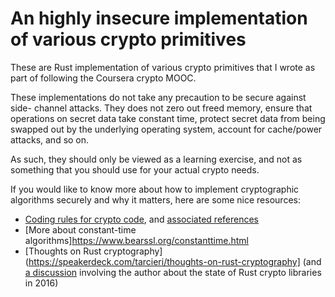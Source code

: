 # An highly insecure implementation of various crypto primitives

These are Rust implementation of various crypto primitives that I wrote as part
of following the Coursera crypto MOOC.

These implementations do not take any precaution to be secure against side-
channel attacks. They does not zero out freed memory, ensure that operations on
secret data take constant time, protect secret data from being swapped out by
the underlying operating system, account for cache/power attacks, and so on.

As such, they should only be viewed as a learning exercise, and not as something
that you should use for your actual crypto needs.

If you would like to know more about how to implement cryptographic algorithms
securely and why it matters, here are some nice resources:

* [Coding rules for crypto code](https://cryptocoding.net/index.php/Coding_rules),
  and [associated references](https://cryptocoding.net/index.php/References)
* [More about constant-time algorithms]<https://www.bearssl.org/constanttime.html>
* [Thoughts on Rust cryptography](https://speakerdeck.com/tarcieri/thoughts-on-rust-cryptography] (and
  [a discussion](https://www.reddit.com/r/rust/comments/4d8hxm/what_crypto_library_do_yall_use/)
  involving the author about the state of Rust crypto libraries in 2016)
